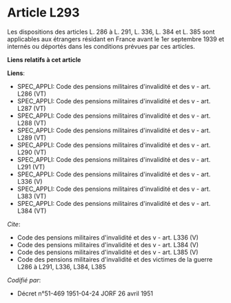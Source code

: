 # Article L293

Les dispositions des articles L. 286 à L. 291, L. 336, L. 384 et L. 385 sont applicables aux étrangers résidant en France
avant le 1er septembre 1939 et internés ou déportés dans les conditions prévues par ces articles.

**Liens relatifs à cet article**

**Liens**:

  - SPEC_APPLI: Code des pensions militaires d'invalidité et des v - art. L286 (VT)
  - SPEC_APPLI: Code des pensions militaires d'invalidité et des v - art. L287 (VT)
  - SPEC_APPLI: Code des pensions militaires d'invalidité et des v - art. L288 (VT)
  - SPEC_APPLI: Code des pensions militaires d'invalidité et des v - art. L289 (VT)
  - SPEC_APPLI: Code des pensions militaires d'invalidité et des v - art. L290 (VT)
  - SPEC_APPLI: Code des pensions militaires d'invalidité et des v - art. L291 (VT)
  - SPEC_APPLI: Code des pensions militaires d'invalidité et des v - art. L336 (V)
  - SPEC_APPLI: Code des pensions militaires d'invalidité et des v - art. L383 (VT)
  - SPEC_APPLI: Code des pensions militaires d'invalidité et des v - art. L384 (VT)

_Cite_:

  - Code des pensions militaires d'invalidité et des v - art. L336 (V)
  - Code des pensions militaires d'invalidité et des v - art. L384 (V)
  - Code des pensions militaires d'invalidité et des v - art. L385 (V)
  - Code des pensions militaires d'invalidité et des victimes de la guerre L286 à L291, L336, L384, L385

_Codifié par_:

  - Décret n°51-469 1951-04-24 JORF 26 avril 1951

